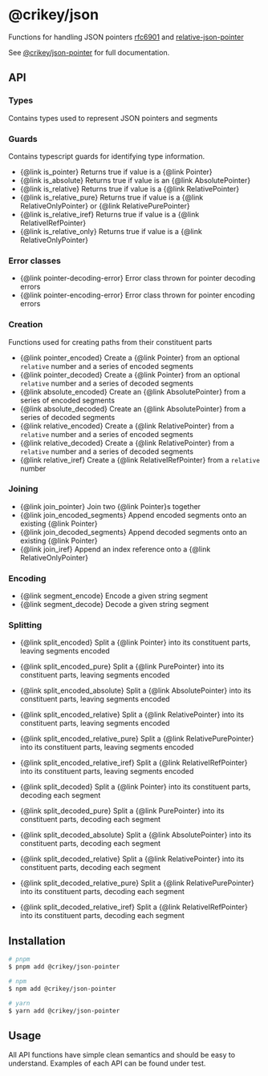# @crikey/json

Functions for handling JSON pointers [rfc6901](https://www.rfc-editor.org/rfc/rfc6901.html) and [relative-json-pointer](https://datatracker.ietf.org/doc/html/draft-luff-relative-json-pointer-00)

See [@crikey/json-pointer](https://whenderson.github.io/json-mono/modules/_crikey_json_pointer.html) for full documentation.

## API

### Types
Contains types used to represent JSON pointers and segments

### Guards
Contains typescript guards for identifying type information.

* {@link is_pointer} Returns true if value is a {@link Pointer}
* {@link is_absolute} Returns true if value is an {@link AbsolutePointer}
* {@link is_relative} Returns true if value is a {@link RelativePointer}
* {@link is_relative_pure} Returns true if value is a {@link RelativeOnlyPointer} or {@link RelativePurePointer}
* {@link is_relative_iref} Returns true if value is a {@link RelativeIRefPointer}
* {@link is_relative_only} Returns true if value is a {@link RelativeOnlyPointer}

### Error classes

* {@link pointer-decoding-error} Error class thrown for pointer decoding errors
* {@link pointer-encoding-error} Error class thrown for pointer encoding errors

### Creation
Functions used for creating paths from their constituent parts

* {@link pointer_encoded} Create a {@link Pointer} from an optional `relative` number and a series of encoded segments
* {@link pointer_decoded} Create a {@link Pointer} from an optional `relative` number and a series of decoded segments
* {@link absolute_encoded} Create an {@link AbsolutePointer} from a series of encoded segments
* {@link absolute_decoded} Create an {@link AbsolutePointer} from a series of decoded segments
* {@link relative_encoded} Create a {@link RelativePointer} from a `relative` number and a series of encoded segments
* {@link relative_decoded} Create a {@link RelativePointer} from a `relative` number and a series of decoded segments
* {@link relative_iref} Create a {@link RelativeIRefPointer} from a `relative` number

### Joining

* {@link join_pointer} Join two {@link Pointer}s together
* {@link join_encoded_segments} Append encoded segments onto an existing {@link Pointer}
* {@link join_decoded_segments} Append decoded segments onto an existing {@link Pointer}
* {@link join_iref} Append an index reference onto a {@link RelativeOnlyPointer}

### Encoding

* {@link segment_encode} Encode a given string segment
* {@link segment_decode} Decode a given string segment

### Splitting

* {@link split_encoded} Split a {@link Pointer} into its constituent parts, leaving segments encoded
* {@link split_encoded_pure} Split a {@link PurePointer} into its constituent parts, leaving segments encoded
* {@link split_encoded_absolute} Split a {@link AbsolutePointer} into its constituent parts, leaving segments encoded
* {@link split_encoded_relative} Split a {@link RelativePointer} into its constituent parts, leaving segments encoded
* {@link split_encoded_relative_pure} Split a {@link RelativePurePointer} into its constituent parts, leaving segments encoded
* {@link split_encoded_relative_iref} Split a {@link RelativeIRefPointer} into its constituent parts, leaving segments encoded

* {@link split_decoded} Split a {@link Pointer} into its constituent parts, decoding each segment
* {@link split_decoded_pure} Split a {@link PurePointer} into its constituent parts, decoding each segment
* {@link split_decoded_absolute} Split a {@link AbsolutePointer} into its constituent parts, decoding each segment
* {@link split_decoded_relative} Split a {@link RelativePointer} into its constituent parts, decoding each segment
* {@link split_decoded_relative_pure} Split a {@link RelativePurePointer} into its constituent parts, decoding each segment
* {@link split_decoded_relative_iref} Split a {@link RelativeIRefPointer} into its constituent parts, decoding each segment

## Installation

```bash
# pnpm
$ pnpm add @crikey/json-pointer

# npm
$ npm add @crikey/json-pointer

# yarn
$ yarn add @crikey/json-pointer
```

## Usage

All API functions have simple clean semantics and should be easy to understand.
Examples of each API can be found under test.
